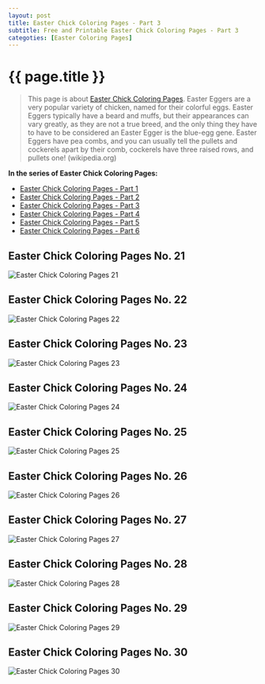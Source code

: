 ```yaml
---
layout: post
title: Easter Chick Coloring Pages - Part 3
subtitle: Free and Printable Easter Chick Coloring Pages - Part 3
categoties: [Easter Coloring Pages]
---
```

{{ page.title }}
================
> This page is about [Easter Chick Coloring Pages](https://hoanghabelle.github.io/). Easter Eggers are a very popular variety of chicken, named for their colorful eggs. Easter Eggers typically have a beard and muffs, but their appearances can vary greatly, as they are not a true breed, and the only thing they have to have to be considered an Easter Egger is the blue-egg gene. Easter Eggers have pea combs, and you can usually tell the pullets and cockerels apart by their comb, cockerels have three raised rows, and pullets one! (wikipedia.org)

**In the series of Easter Chick Coloring Pages:**

* [Easter Chick Coloring Pages - Part 1](https://hoanghabelle.github.io/2017/11/10/Easter-Chick-Coloring-Pages-part-1.html)
* [Easter Chick Coloring Pages - Part 2](https://hoanghabelle.github.io/2017/11/10/Easter-Chick-Coloring-Pages-part-2.html)
* [Easter Chick Coloring Pages - Part 3](https://hoanghabelle.github.io/2017/11/10/Easter-Chick-Coloring-Pages-part-3.html)
* [Easter Chick Coloring Pages - Part 4](https://hoanghabelle.github.io/2017/11/10/Easter-Chick-Coloring-Pages-part-4.html)
* [Easter Chick Coloring Pages - Part 5](https://hoanghabelle.github.io/2017/11/10/Easter-Chick-Coloring-Pages-part-5.html)
* [Easter Chick Coloring Pages - Part 6](https://hoanghabelle.github.io/2017/11/10/Easter-Chick-Coloring-Pages-part-6.html)
## Easter Chick Coloring Pages No. 21
![Easter Chick Coloring Pages 21](https://hoanghabelle.github.io/img1/Easter-Chick-Coloring-Pages%20(21).jpg "Easter Chick Coloring Pages 21")

## Easter Chick Coloring Pages No. 22
![Easter Chick Coloring Pages 22](https://hoanghabelle.github.io/img1/Easter-Chick-Coloring-Pages%20(22).jpg "Easter Chick Coloring Pages 22")

## Easter Chick Coloring Pages No. 23
![Easter Chick Coloring Pages 23](https://hoanghabelle.github.io/img1/Easter-Chick-Coloring-Pages%20(23).jpg "Easter Chick Coloring Pages 23")

## Easter Chick Coloring Pages No. 24
![Easter Chick Coloring Pages 24](https://hoanghabelle.github.io/img1/Easter-Chick-Coloring-Pages%20(24).jpg "Easter Chick Coloring Pages 24")

<script async src="//pagead2.googlesyndication.com/pagead/js/adsbygoogle.js"></script><ins class="adsbygoogle" style="display:block" data-ad-format="fluid" data-ad-layout-key="-8i+1w-dq+e9+ft" data-ad-client="ca-pub-6753140515841889" data-ad-slot="6190446671"></ins> <script> (adsbygoogle = window.adsbygoogle || []).push({}); </script>

## Easter Chick Coloring Pages No. 25
![Easter Chick Coloring Pages 25](https://hoanghabelle.github.io/img1/Easter-Chick-Coloring-Pages%20(25).jpg "Easter Chick Coloring Pages 25")

## Easter Chick Coloring Pages No. 26
![Easter Chick Coloring Pages 26](https://hoanghabelle.github.io/img1/Easter-Chick-Coloring-Pages%20(26).jpg "Easter Chick Coloring Pages 26")

## Easter Chick Coloring Pages No. 27
![Easter Chick Coloring Pages 27](https://hoanghabelle.github.io/img1/Easter-Chick-Coloring-Pages%20(27).jpg "Easter Chick Coloring Pages 27")

## Easter Chick Coloring Pages No. 28
![Easter Chick Coloring Pages 28](https://hoanghabelle.github.io/img1/Easter-Chick-Coloring-Pages%20(28).jpg "Easter Chick Coloring Pages 28")

<script async src="//pagead2.googlesyndication.com/pagead/js/adsbygoogle.js"></script><ins class="adsbygoogle" style="display:block" data-ad-format="fluid" data-ad-layout-key="-8i+1w-dq+e9+ft" data-ad-client="ca-pub-6753140515841889" data-ad-slot="6190446671"></ins> <script> (adsbygoogle = window.adsbygoogle || []).push({}); </script>

## Easter Chick Coloring Pages No. 29
![Easter Chick Coloring Pages 29](https://hoanghabelle.github.io/img1/Easter-Chick-Coloring-Pages%20(29).jpg "Easter Chick Coloring Pages 29")

## Easter Chick Coloring Pages No. 30
![Easter Chick Coloring Pages 30](https://hoanghabelle.github.io/img1/Easter-Chick-Coloring-Pages%20(30).jpg "Easter Chick Coloring Pages 30")


